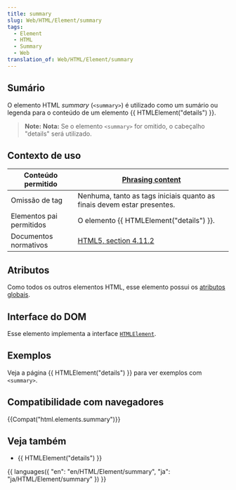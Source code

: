 ```yaml
---
title: summary
slug: Web/HTML/Element/summary
tags:
  - Element
  - HTML
  - Summary
  - Web
translation_of: Web/HTML/Element/summary
---
```

## Sumário

O elemento HTML _summary_ (`<summary>`) é utilizado como um sumário ou legenda para o conteúdo de um elemento {{ HTMLElement("details") }}.

> **Note:** **Nota:** Se o elemento `<summary>` for omitido, o cabeçalho "details" será utilizado.

## Contexto de uso

| Conteúdo permitido       | [Phrasing content](/en/HTML/Content_categories#Phrasing_content)                     |
| ------------------------ | ---------------------------------------------------------------------------------------------------------------------------------- |
| Omissão de tag           | Nenhuma, tanto as tags iniciais quanto as finais devem estar presentes.                                                            |
| Elementos pai permitidos | O elemento {{ HTMLElement("details") }}.                                                                                   |
| Documentos normativos    | [HTML5, section 4.11.2](http://www.whatwg.org/specs/web-apps/current-work/multipage/interactive-elements.html#the-summary-element) |

## Atributos

Como todos os outros elementos HTML, esse elemento possui os [atributos globais](/pt-BR/docs/Web/HTML/Global_attributes).

## Interface do DOM

Esse elemento implementa a interface [`HTMLElement`](/en/DOM/element).

## Exemplos

Veja a página {{ HTMLElement("details") }} para ver exemplos com `<summary>`.

## Compatibilidade com navegadores

{{Compat("html.elements.summary")}}

## Veja também

- {{ HTMLElement("details") }}

{{ languages({ "en": "en/HTML/Element/summary", "ja": "ja/HTML/Element/summary" }) }}
